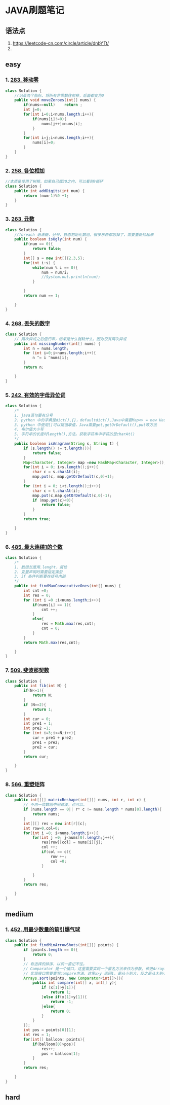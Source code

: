 # JAVA刷题笔记



## 语法点

1. https://leetcode-cn.com/circle/article/dnbYTt/
2. 

## easy

### 1. [283. 移动零](https://leetcode-cn.com/problems/move-zeroes/)

```java
class Solution {
    //记录两个指标，将所有非零数往前移，后面都变为0
    public void moveZeroes(int[] nums) {
        if(nums==null)    return ;
        int j=0;
        for(int i=0;i<nums.length;i++){
            if(nums[i]!=0){
                nums[j++]=nums[i];
            }
        }
        for(int i=j;i<nums.length;i++){
            nums[i]=0;
        }
    }
}
```

### 2. [258. 各位相加](https://leetcode-cn.com/problems/add-digits/)

```java
//本质是使用了树根，如果自己推30之内，可以看到9循环
class Solution {
    public int addDigits(int num) {
        return (num-1)%9 +1;
    }
}
```

### 3. [263. 丑数](https://leetcode-cn.com/problems/ugly-number/)

```java
class Solution {
    //foreach 语法糖，分号，静态初始化数组，很多东西都忘掉了，需要重新捡起来
    public boolean isUgly(int num) {
        if(num == 0){
            return false;
        }
        int[] s = new int[]{2,3,5};
        for(int i:s) {
            while(num % i == 0){
                num = num/i;
                //System.out.println(num);
            }

        }
        return num == 1;

    }
}
```

### 4. [268. 丢失的数字](https://leetcode-cn.com/problems/missing-number/)

```java
class Solution {
    // 两次异或之后值归零，结果是什么就缺什么，因为没有两次异或
    public int missingNumber(int[] nums) {
        int n = nums.length;
        for (int i=0;i<nums.length;i++){
            n ^= i ^nums[i];
        }
        return n;

    }
}
```

### 5. [242. 有效的字母异位词](https://leetcode-cn.com/problems/valid-anagram/)

```java
class Solution {
    /*
    1. java语句要有分号
    2. python 中的字典是dict(),{}，defaultdict(),Java中需要Map<> = new HashMap<>();
    3. python 中使用[]可以赋值取值，Java需要get,getOrDefault(),put等方法
    4. 布尔值大小写
    5. 字符串的长度时length(),方法。获取字符串中字符的是charAt()
    */
    public boolean isAnagram(String s, String t) {
        if (s.length() != t.length()){
            return false;
        }
        Map<Character, Integer> map =new HashMap<Character, Integer>();
        for(int i = 0; i<s.length();i++){
            char c = s.charAt(i);
            map.put(c, map.getOrDefault(c,0)+1);
        }
        for (int i = 0; i<t.length();i++){
            char c = t.charAt(i);
            map.put(c,map.getOrDefault(c,0)-1);
            if (map.get(c)<0){
                return false;
            }
        }
        return true;

    }
}
```

### 6. [485. 最大连续1的个数](https://leetcode-cn.com/problems/max-consecutive-ones/)

```Java
class Solution {
    /*
    1. 数组长度用.lenght，属性
    2. 变量声明时需要指定类型
    3. if 条件判断要在括号内部
    */
    public int findMaxConsecutiveOnes(int[] nums) {
        int cnt =0;
        int res = 0;
        for (int i =0 ;i<nums.length;i++){
            if(nums[i] == 1){
                cnt ++;
            }
            else{
                res = Math.max(res,cnt);
                cnt = 0;
            }
        }
        return Math.max(res,cnt);

    }
}
```

### 7. [509. 斐波那契数](https://leetcode-cn.com/problems/fibonacci-number/)

```java
class Solution {
    public int fib(int N) {
        if(N<=1){
            return N;
        }
        if (N==2){
            return 1;
        }
        int cur = 0;
        int pre1 = 1;
        int pre2 =1;
        for (int i=3;i<=N;i++){
            cur = pre1 + pre2;
            pre1 = pre2;
            pre2 = cur;
        }
        return cur;

    }
}
```

### 8. [566. 重塑矩阵](https://leetcode-cn.com/problems/reshape-the-matrix/)

```Java
class Solution {
    public int[][] matrixReshape(int[][] nums, int r, int c) {
        // 不用一位数组中间过渡，也可以。
        if (nums.length == 0|| r* c != nums.length * nums[0].length){
            return nums;
        }
        int[][] res = new int[r][c];
        int row=0,col=0;
        for(int i =0; i<nums.length;i++){
            for(int j =0; j<nums[0].length;j++){
                res[row][col] = nums[i][j];
                col ++;
                if(col == c){
                    row ++;
                    col =0;
                }

            }
        }
        return res;

    }
}
```



## mediium

### 1. [452. 用最少数量的箭引爆气球](https://leetcode-cn.com/problems/minimum-number-of-arrows-to-burst-balloons/)

```Java
class Solution {
    public int findMinArrowShots(int[][] points) {
        if (points.length == 0){
            return 0;
        }
        // 有选择的排序，以前一直记不住。
        // Comparator 是一个接口，这里需要实现一个匿名方法来作为参数，传进Arrays.sort()排序
        // 实现接口需要重写compare方法，这里x>y 返回1，是从小到大，反之是从大到小
        Arrays.sort(points, new Comparator<int[]>(){
            public int compare(int[] x, int[] y){
                if (x[1]>y[1]){
                    return 1;
                }else if(x[1]<y[1]){
                    return -1;
                }else{
                    return 0;
                }
            }
        });
        int pos = points[0][1];
        int res = 1;
        for(int[] balloon: points){
            if(balloon[0]>pos){
                res++;
                pos = balloon[1];
            }
        }
        return res;

    }
}
```



## hard

